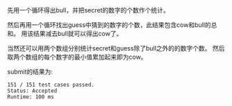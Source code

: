 先用一个循环得出bull，并把secret的数字的个数作个统计。

然后再用一个循环找出guess中猜到的数字的个数，此结果包含cow和bull的总和。
用该结果减去bull就可以得出cow了。

当然还可以用两个数组分别统计secret和guess除了bull之外的的数字个数。
然后取两个数组的每个数字的最小值累加起来即为cow。

submit的结果为:
```
151 / 151 test cases passed.
Status: Accepted
Runtime: 100 ms
```
